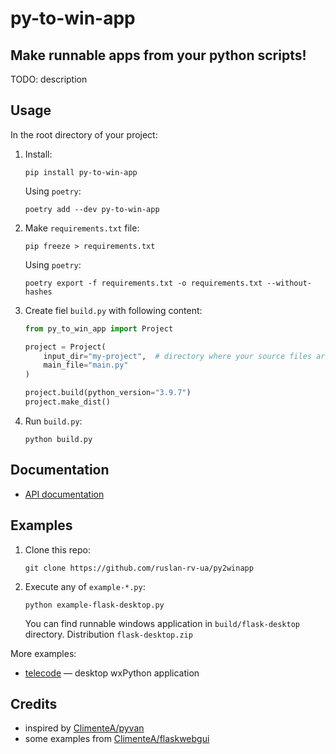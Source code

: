 # py-to-win-app

## Make runnable apps from your python scripts!

TODO: description

## Usage

In the root directory of your project:

1. Install:

    `pip install py-to-win-app`

    Using `poetry`:

    `poetry add --dev py-to-win-app`

1. Make `requirements.txt` file:

    `pip freeze > requirements.txt`

    Using `poetry`:

    `poetry export -f requirements.txt -o requirements.txt --without-hashes`

1. Create fiel `build.py` with following content:

    ```python
    from py_to_win_app import Project

    project = Project(
        input_dir="my-project",  # directory where your source files are
        main_file="main.py"
    )

    project.build(python_version="3.9.7")
    project.make_dist()
    ```

1. Run `build.py`:

    `python build.py`

## Documentation

- [API documentation](http://ruslan.rv.ua/py-to-win-app/)

## Examples

1. Clone this repo:

    `git clone https://github.com/ruslan-rv-ua/py2winapp`

1. Execute any of `example-*.py`:

    ```
    python example-flask-desktop.py
    ```

    You can find runnable windows application in `build/flask-desktop` directory.
    Distribution `flask-desktop.zip`

More examples:

- [telecode](https://github.com/ruslan-rv-ua/telecode) — desktop wxPython application

## Credits

- inspired by [ClimenteA/pyvan](https://github.com/ClimenteA/pyvan#readme)
- some examples from [ClimenteA/flaskwebgui](https://github.com/ClimenteA/flaskwebgui)

